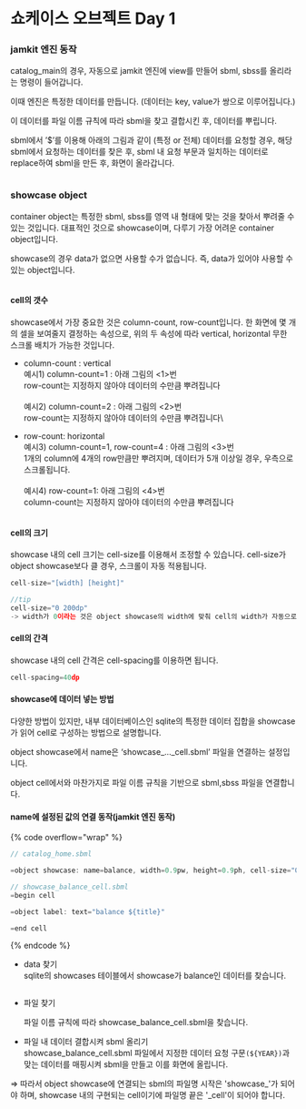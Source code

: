 # 쇼케이스 오브젝트 Day 1

### jamkit 엔진 동작

catalog\_main의 경우, 자동으로 jamkit 엔진에 view를 만들어 sbml, sbss를 올리라는 명령이 들어갑니다.

이때 엔진은 특정한 데이터를 만듭니다. (데이터는 key, value가 쌍으로 이루어집니다.)

이 데이터를 파일 이름 규칙에 따라 sbml을 찾고 결합시킨 후, 데이터를 뿌립니다.

sbml에서 ’$’를 이용해 아래의 그림과 같이 (특정 or 전체) 데이터를 요청할 경우, 해당 sbml에서 요청하는 데이터를 찾은 후, sbml 내 요청 부문과 일치하는 데이터로 replace하여 sbml을 만든 후, 화면이 올라갑니다.

<figure><img src="images/image.png" alt=""><figcaption></figcaption></figure>

### showcase object

container object는 특정한 sbml, sbss를 영역 내 형태에 맞는 것을 찾아서 뿌려줄 수 있는 것입니다. 대표적인 것으로 showcase이며, 다루기 가장 어려운 container object입니다.

showcase의 경우 data가 없으면 사용할 수가 없습니다. 즉, data가 있어야 사용할 수 있는 object입니다.

<figure><img src="images/image (34).png" alt=""><figcaption></figcaption></figure>

#### cell의 갯수

showcase에서 가장 중요한 것은 column-count, row-count입니다. 한 화면에 몇 개의 셀을 보여줄지 결정하는 속성으로, 위의 두 속성에 따라 vertical, horizontal 무한 스크롤 배치가 가능한 것입니다.

* column-count : vertical\
  예시1) column-count=1 : 아래 그림의 <1>번\
  row-count는 지정하지 않아야 데이터의 수만큼 뿌려집니다\
  \
  예시2) column-count=2 : 아래 그림의 <2>번\
  row-count는 지정하지 않아야 데이터의 수만큼 뿌려집니다\

* row-count: horizontal\
  예시3) column-count=1, row-count=4 : 아래 그림의 <3>번\
  1개의 column에 4개의 row만큼만 뿌려지며, 데이터가 5개 이상일 경우, 우측으로 스크롤됩니다.\
  \
  예시4) row-count=1: 아래 그림의 <4>번\
  column-count는 지정하지 않아야 데이터의 수만큼 뿌려집니다

<figure><img src="images/image (24).png" alt=""><figcaption></figcaption></figure>

#### cell의 크기

showcase 내의 cell 크기는 cell-size를 이용해서 조정할 수 있습니다. cell-size가 object showcase보다 클 경우, 스크롤이 자동 적용됩니다.

```javascript
cell-size="[width] [height]"

//tip
cell-size="0 200dp"
-> width가 0이라는 것은 object showcase의 width에 맞춰 cell의 width가 자동으로 조정되는 것입니다.
```

#### cell의 간격

showcase 내의 cell 간격은 cell-spacing를 이용하면 됩니다.

```javascript
cell-spacing=40dp
```

#### showcase에 데이터 넣는 방법

다양한 방법이 있지만, 내부 데이터베이스인 sqlite의 특정한 데이터 집합을 showcase가 읽어 cell로 구성하는 방법으로 설명합니다.

object showcase에서 name은 ‘showcase\_…\_cell.sbml’ 파일을 연결하는 설정입니다.

object cell에서와 마찬가지로 파일 이름 규칙을 기반으로 sbml,sbss 파일을 연결합니다.

#### name에 설정된 값의 연결 동작(jamkit 엔진 동작)

{% code overflow="wrap" %}
```javascript
// catalog_home.sbml

=object showcase: name=balance, width=0.9pw, height=0.9ph, cell-size="0 30dp", cell-spacing=10dp

// showcase_balance_cell.sbml
=begin cell

=object label: text="balance ${title}"

=end cell
```
{% endcode %}

* data 찾기\
  sqlite의 showcases 테이블에서 showcase가 balance인 데이터를 찾습니다.

<figure><img src="images/image (19).png" alt=""><figcaption></figcaption></figure>

*   파일 찾기

    파일 이름 규칙에 따라 showcase\_balance\_cell.sbml을 찾습니다.
* 파일 내 데이터 결합시켜 sbml 올리기\
  showcase\_balance\_cell.sbml 파일에서 지정한 데이터 요청 구문`(${YEAR})`과 맞는 데이터를 매핑시켜 sbml을 만들고 이를 화면에 올립니다.

⇒ 따라서 object showcase에 연결되는 sbml의 파일명 시작은 'showcase\_'가 되어야 하며, showcase 내의 구현되는 cell이기에 파일명 끝은 '\_cell'이 되어야 합니다.
